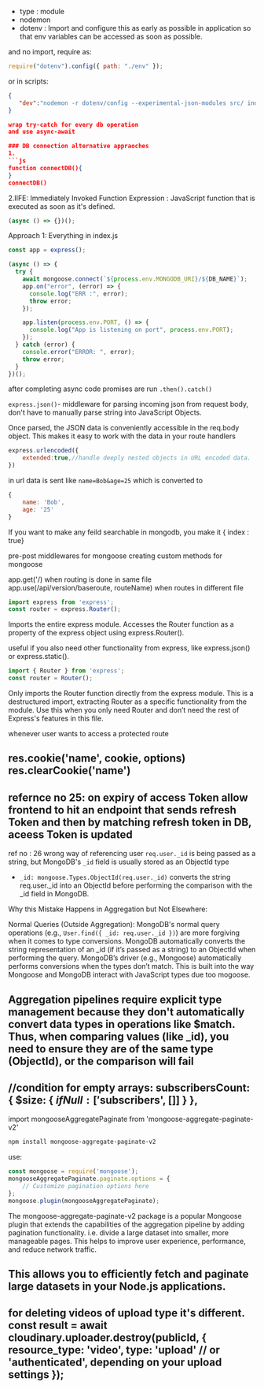- type : module
- nodemon
- dotenv : Import and configure this as early as possible in application so that env variables can be accessed as soon as possible.

and no import, require as:

```js
require("dotenv").config({ path: "./env" });
```

or in scripts:

````json
{
   "dev":"nodemon -r dotenv/config --experimental-json-modules src/ index.js"
}

wrap try-catch for every db operation
and use async-await

### DB connection alternative appraoches
1.
```js
function connectDB(){
}
connectDB()
````

2.IIFE: Immediately Invoked Function Expression : JavaScript function that is executed as soon as it's defined.

```js
(async () => {})();
```

Approach 1: Everything in index.js

```js
const app = express();

(async () => {
  try {
    await mongoose.connect(`${process.env.MONGODB_URI}/${DB_NAME}`);
    app.on("error", (error) => {
      console.log("ERR :", error);
      throw error;
    });

    app.listen(process.env.PORT, () => {
      console.log("App is listening on port", process.env.PORT);
    });
  } catch (error) {
    console.error("ERROR: ", error);
    throw error;
  }
})();
```

after completing async code promises are run `.then().catch()`

`express.json()`- middleware for parsing incoming json from request body, don't have to manually parse string into JavaScript Objects.

Once parsed, the JSON data is conveniently accessible in the req.body object. This makes it easy to work with the data in your route handlers

```js
express.urlencoded({
    extended:true,//handle deeply nested objects in URL encoded data.
})
```
in url data is sent like `name=Bob&age=25` which is converted to 
```js
{
    name: 'Bob',
    age: '25'
}
```

If you want to make any feild searchable in mongodb, you make it 
{ index : true}

pre-post middlewares for mongoose
creating custom methods for mongoose


app.get('/) when routing is done in same file
app.use(/api/version/baseroute, routeName) when routes in different file

```js
import express from 'express';
const router = express.Router();
```
Imports the entire express module.
Accesses the Router function as a property of the express object using express.Router().

 useful if you also need other functionality from express, like express.json() or express.static().

```js
import { Router } from 'express';
const router = Router();

```
Only imports the Router function directly from the express module.
This is a destructured import, extracting Router as a specific functionality from the module.
Use this when you only need Router and don’t need the rest of Express's features in this file.


whenever user wants to access a protected route


res.cookie('name', cookie, options)
res.clearCookie('name')
---
refernce no 25: on expiry of access Token allow frontend to hit an endpoint that sends refresh Token and then by matching refresh token in DB, aceess Token is updated
---
ref no : 26
wrong way of referencing user
`req.user._id` is being passed as a string, but MongoDB's `_id` field is usually stored as an ObjectId type
- `_id: mongoose.Types.ObjectId(req.user._id)`
converts the string req.user._id into an ObjectId before performing the comparison with the _id field in MongoDB.

Why this Mistake Happens in Aggregation but Not Elsewhere:

Normal Queries (Outside Aggregation): MongoDB's normal query operations 
(e.g., `User.find({ _id: req.user._id })`) are more forgiving when it comes to type conversions. MongoDB automatically converts the string representation of an _id (if it’s passed as a string) to an ObjectId when performing the query.  MongoDB’s driver (e.g., Mongoose) automatically performs conversions when the types don’t match. This is built into the way Mongoose and MongoDB interact with JavaScript types due too mogoose.

Aggregation pipelines require explicit type management because they don't automatically convert data types in operations like $match. Thus, when comparing values (like _id), you need to ensure they are of the same type (ObjectId), or the comparison will fail
---

//condition for empty arrays:
subscribersCount: { $size: { $ifNull: ['$subscribers', []] } },
---
import mongooseAggregatePaginate from 'mongoose-aggregate-paginate-v2'
```bash
npm install mongoose-aggregate-paginate-v2
```

use:
```js
const mongoose = require('mongoose');
mongooseAggregatePaginate.paginate.options = {
    // Customize pagination options here
};
mongoose.plugin(mongooseAggregatePaginate);
```
The mongoose-aggregate-paginate-v2 package is a popular Mongoose plugin that extends the capabilities of the aggregation pipeline by adding pagination functionality.
i.e. divide a large dataset into smaller, more manageable pages. This helps to improve user experience, performance, and reduce network traffic.   

This allows you to efficiently fetch and paginate large datasets in your Node.js applications.
---
for deleting videos of upload type it's different.
const result = await cloudinary.uploader.destroy(publicId, { 
            resource_type: 'video',
            type: 'upload' // or 'authenticated', depending on your upload settings
        });
---
